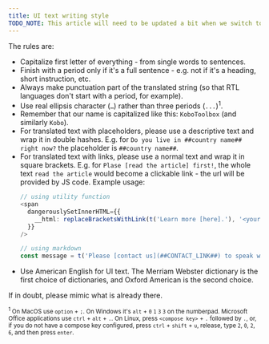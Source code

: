 ```yaml
---
title: UI text writing style
TODO_NOTE: This article will need to be updated a bit when we switch to string identifiers in the UI code.
---
```


The rules are:

- Capitalize first letter of everything - from single words to sentences.
- Finish with a period only if it's a full sentence - e.g. not if it's a heading, short instruction, etc.
- Always make punctuation part of the translated string (so that RTL languages don't start with a period, for example).
- Use real ellipsis character (<code>…</code>) rather than three periods (<code>...</code>)<sup>1</sup>.
- Remember that our name is capitalized like this: `KoboToolbox` (and similarly `Kobo`).
- For translated text with placeholders, please use a descriptive text and wrap it in double hashes. E.g. for `Do you live in ##country name## right now?` the placeholder is `##country name##`.
- For translated text with links, please use a normal text and wrap it in square brackets. E.g. for `Plase [read the article] first!`, the whole text `read the article` would become a clickable link - the url will be provided by JS code. Example usage:
  <!-- {% raw %} -->
  ```ts
  // using utility function
  <span 
    dangerouslySetInnerHTML={{
      __html: replaceBracketsWithLink(t('Learn more [here].'), '<your URL>'),
    }} 
  />

  // using markdown
  const message = t('Please [contact us](##CONTACT_LINK##) to speak with our team.').replace('##CONTACT_LINK##', '<your URL>');
  ```
  <!-- {% endraw %} -->
- Use American English for UI text. The Merriam Webster dictionary is the first choice of dictionaries, and Oxford American is the second choice.

If in doubt, please mimic what is already there.

<small><sup>1</sup> On MacOS use `option` + `;`. On Windows it's `alt` + `0` `1` `3` `3` on the numberpad. Microsoft Office applications use `ctrl` + `alt` + `.`. On Linux, press `<compose key>` + `.` followed by `.`, or, if you do not have a compose key configured, press `ctrl` + `shift` + `u`, release, type `2`, `0`, `2`, `6`, and then press `enter`.</small>
